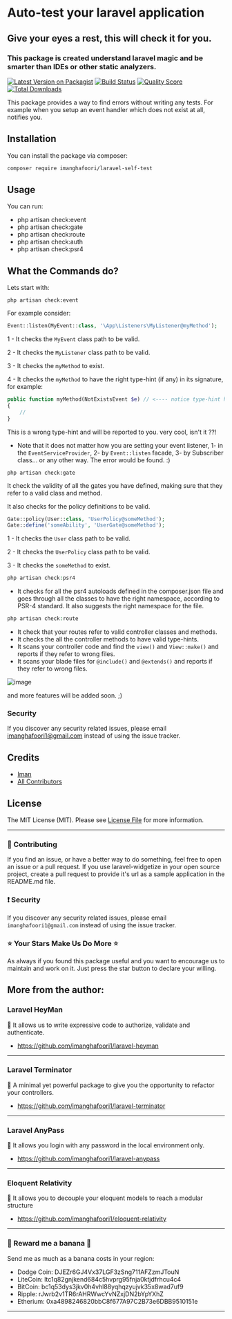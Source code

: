 # Auto-test your laravel application

## Give your eyes a rest, this will check it for you.
### This package is created understand laravel magic and be smarter than IDEs or other static analyzers.


[![Latest Version on Packagist](https://img.shields.io/packagist/v/imanghafoori/laravel-self-test.svg?style=flat-square)](https://packagist.org/packages/imanghafoori1/laravel-self-test)
[![Build Status](https://img.shields.io/travis/imanghafoori1/laravel-self-test/master.svg?style=flat-square)](https://travis-ci.org/imanghafoori1/laravel-self-test)
[![Quality Score](https://img.shields.io/scrutinizer/g/imanghafoori1/laravel-self-test.svg?style=flat-square)](https://scrutinizer-ci.com/g/imanghafoori1/laravel-self-test)
[![Total Downloads](https://img.shields.io/packagist/dt/imanghafoori/laravel-self-test.svg?style=flat-square)](https://packagist.org/packages/imanghafoori1/laravel-self-test)

This package provides a way to find errors without writing any tests. For example when you setup an event handler which does not exist at all, notifies you.

## Installation

You can install the package via composer:

```bash
composer require imanghafoori/laravel-self-test
```

## Usage

You can run:
- php artisan check:event 
- php artisan check:gate 
- php artisan check:route 
- php artisan check:auth 
- php artisan check:psr4 

## What the Commands do?

Lets start with:
```
php artisan check:event 
```

For example consider:

```php
Event::listen(MyEvent::class, '\App\Listeners\MyListener@myMethod');
```

1 - It checks the  `MyEvent` class path to be valid.

2 - It checks the  `MyListener` class path to be valid.

3 - It checks the  `myMethod` to exist.

4 - It checks the  `myMethod` to have the right type-hint (if any) in its signature, for example:
```php
public function myMethod(NotExistsEvent $e) // <---- notice type-hint here
{
    //
}
```
This is a wrong type-hint and will be reported to you. very cool, isn't it ??!


- Note that it does not matter how you are setting your event listener, 1- in the `EventServiceProvider`, 2- by `Event::listen` facade,  3- by Subscriber class... or any other way. The error would be found. :)

``` 
php artisan check:gate
```

It check the validity of all the gates you have defined, making sure that they refer to a valid class and method.

It also checks for the policy definitions to be valid. 

```php
Gate::policy(User::class, 'UserPolicy@someMethod'); 
Gate::define('someAbility', 'UserGate@someMethod'); 
```

1 - It checks the  `User` class path to be valid.

2 - It checks the  `UserPolicy` class path to be valid.

3 - It checks the  `someMethod` to exist.

``` php
php artisan check:psr4
```
- It checks for all the psr4 autoloads defined in the composer.json file and goes through all the classes to have the right namespace, according to PSR-4 standard. 
It also suggests the right namespace for the file.

``` php
php artisan check:route
```

- It check that your routes refer to valid controller classes and methods.
- It checks the all the controller methods to have valid type-hints.
- It scans your controller code and find the `view()` and `View::make()` and reports if they refer to wrong files.
- It scans your blade files for `@include()` and `@extends()` and reports if they refer to wrong files.

![image](https://user-images.githubusercontent.com/6961695/77560076-929e5f80-6eda-11ea-8482-9ccb9cafb1ed.png)

and more features will be added soon. ;)

### Security

If you discover any security related issues, please email imanghafoori1@gmail.com instead of using the issue tracker.

## Credits

- [Iman](https://github.com/imanghafoori1)
- [All Contributors](../../contributors)

## License

The MIT License (MIT). Please see [License File](LICENSE.md) for more information.

--------------------

### :raising_hand: Contributing 
If you find an issue, or have a better way to do something, feel free to open an issue or a pull request.
If you use laravel-widgetize in your open source project, create a pull request to provide it's url as a sample application in the README.md file. 


### :exclamation: Security
If you discover any security related issues, please email `imanghafoori1@gmail.com` instead of using the issue tracker.


### :star: Your Stars Make Us Do More :star:
As always if you found this package useful and you want to encourage us to maintain and work on it. Just press the star button to declare your willing.



## More from the author:

### Laravel HeyMan

:gem: It allows us to write expressive code to authorize, validate and authenticate.

- https://github.com/imanghafoori1/laravel-heyman


--------------

### Laravel Terminator


 :gem: A minimal yet powerful package to give you the opportunity to refactor your controllers.

- https://github.com/imanghafoori1/laravel-terminator


------------

### Laravel AnyPass

:gem: It allows you login with any password in the local environment only.

- https://github.com/imanghafoori1/laravel-anypass

------------

### Eloquent Relativity

:gem: It allows you to decouple your eloquent models to reach a modular structure

- https://github.com/imanghafoori1/eloquent-relativity


----------------

### 🍌 Reward me a banana 🍌

Send me as much as a banana costs in your region:

- Dodge Coin: DJEZr6GJ4Vx37LGF3zSng711AFZzmJTouN
- LiteCoin: ltc1q82gnjkend684c5hvprg95fnja0ktjdfrhcu4c4
- BitCoin: bc1q53dys3jkv0h4vhl88yqhqzyujvk35x8wad7uf9
- Ripple: rJwrb2v1TR6rAHRWwcYvNZxjDN2bYpYXhZ
- Etherium: 0xa4898246820bbC8f677A97C2B73e6DBB9510151e

--------------
